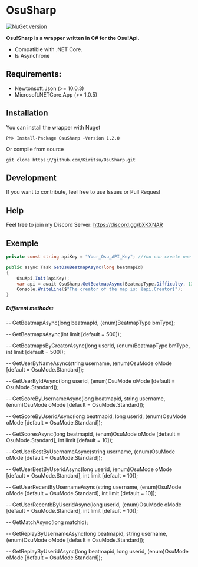 # OsuSharp

[![NuGet version](https://badge.fury.io/nu/OsuSharp.svg)](https://badge.fury.io/nu/OsuSharp)

**Osu!Sharp is a wrapper written in C# for the Osu!Api.**
- Compatible with .NET Core. 
- Is Asynchrone

## Requirements:
- Newtonsoft.Json (>= 10.0.3)
- Microsoft.NETCore.App (>= 1.0.5)

## Installation
You can install the wrapper with Nuget

```
PM> Install-Package OsuSharp -Version 1.2.0
```

Or compile from source

```git
git clone https://github.com/Kiritsu/OsuSharp.git
```

## Development
If you want to contribute, feel free to use Issues or Pull Request

## Help
Feel free to join my Discord Server: https://discord.gg/bXKXNAR

## Exemple
```cs
private const string apiKey = "Your_Osu_API_Key"; //You can create one here: https://osu.ppy.sh/p/api

public async Task GetOsuBeatmapAsync(long beatmapId)
{
	OsuApi.Init(apiKey);
	var api = await OsuSharp.GetBeatmapAsync(BeatmapType.Difficulty, 1317488);
	Console.WriteLine($"The creator of the map is: {api.Creator}");
}
```

##### Different methods:
-- GetBeatmapAsync(long beatmapId, (enum)BeatmapType bmType);

-- GetBeatmapsAsync(int limit [default = 500]);

-- GetBeatmapsByCreatorAsync(long userId, (enum)BeatmapType bmType, int limit [default = 500]);

-- GetUserByNameAsync(string username, (enum)OsuMode oMode [default = OsuMode.Standard]);

-- GetUserByIdAsync(long userid, (enum)OsuMode oMode [default = OsuMode.Standard]);

-- GetScoreByUsernameAsync(long beatmapid, string username, (enum)OsuMode oMode [default = OsuMode.Standard]);

-- GetScoreByUseridAsync(long beatmapid, long userid, (enum)OsuMode oMode [default = OsuMode.Standard]);

-- GetScoresAsync(long beatmapid, (enum)OsuMode oMode [default = OsuMode.Standard], int limit [default = 10]);

-- GetUserBestByUsernameAsync(string username, (enum)OsuMode oMode [default = OsuMode.Standard]);

-- GetUserBestByUseridAsync(long userid, (enum)OsuMode oMode [default = OsuMode.Standard], int limit [default = 10]);

-- GetUserRecentByUsernameAsync(string username, (enum)OsuMode oMode [default = OsuMode.Standard], int limit [default = 10]);

-- GetUserRecentbByUseridAsync(long userid, (enum)OsuMode oMode [default = OsuMode.Standard], int limit [default = 10]);

-- GetMatchAsync(long matchid);

-- GetReplayByUsernameAsync(long beatmapid, string username, (enum)OsuMode oMode [default = OsuMode.Standard]);

-- GetReplayByUseridAsync(long beatmapid, long userid, (enum)OsuMode oMode [default = OsuMode.Standard]);
